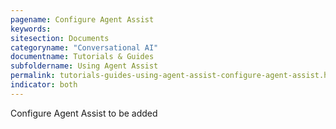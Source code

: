 ```yaml
---
pagename: Configure Agent Assist
keywords:
sitesection: Documents
categoryname: "Conversational AI"
documentname: Tutorials & Guides
subfoldername: Using Agent Assist
permalink: tutorials-guides-using-agent-assist-configure-agent-assist.html
indicator: both
---
```


Configure Agent Assist to be added
